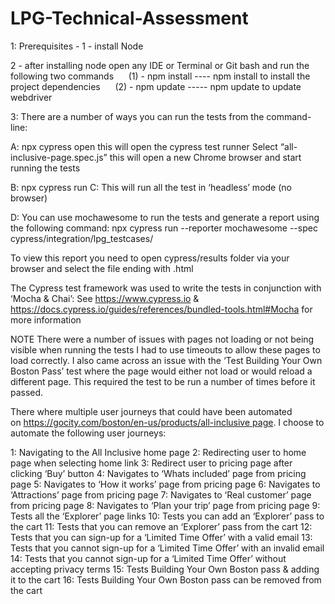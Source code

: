 # LPG-Technical-Assessment

1: Prerequisites - 1 - install Node

2 - after installing node open any IDE or Terminal or Git bash and run the following two commands      (1) - npm install ---- npm install to install the project dependencies      (2) - npm update ----- npm update to update webdriver

3: There are a number of ways you can run the tests from the command-line:

A: npx cypress open this will open the cypress test runner
Select “all-inclusive-page.spec.js” this will open a new Chrome browser and start running the tests

B: npx cypress run
C: This will run all the test in ‘headless’ mode (no browser)

D: You can use mochawesome to run the tests and generate a report using the following command:
npx cypress run --reporter mochawesome --spec cypress/integration/lpg_testcases/

To view this report you need to open cypress/results folder via your browser and select the file ending with .html

The Cypress test framework was used to write the tests in conjunction with ‘Mocha & Chai’:
See https://www.cypress.io & https://docs.cypress.io/guides/references/bundled-tools.html#Mocha for more information

NOTE There were a number of issues with pages not loading or not being visible when running the tests I had to use timeouts to allow these pages to load correctly.  I also came across an issue with the ‘Test Building Your Own Boston Pass’ test where the page would either not load or would reload a different page.  This required the test to be run a number of times before it passed.

There where multiple user journeys that could have been automated on https://gocity.com/boston/en-us/products/all-inclusive page.  I choose to automate the following user journeys:

1: Navigating to the All Inclusive home page
2: Redirecting user to home page when selecting home link
3: Redirect user to pricing page after clicking ‘Buy’ button
4: Navigates to ‘Whats included’ page from pricing page
5: Navigates to ‘How it works’ page from pricing page
6: Navigates to ‘Attractions’ page from pricing page
7: Navigates to ‘Real customer’ page from pricing page
8: Navigates to ‘Plan your trip’ page from pricing page
9: Tests all the ‘Explorer’ page links
10: Tests you can add an ‘Explorer’ pass to the cart
11: Tests that you can remove an ‘Explorer’ pass from the cart
12: Tests that you can sign-up for a ‘Limited Time Offer’ with a valid email
13: Tests that you cannot sign-up for a ‘Limited Time Offer’ with an invalid email
14: Tests that you cannot sign-up for a ‘Limited Time Offer’ without accepting privacy terms 
15: Tests Building Your Own Boston pass & adding it to the cart
16: Tests Building Your Own Boston pass can be removed from the  cart

